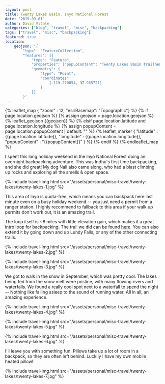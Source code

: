 ```yaml
---
layout: post
title: Twenty Lakes Basin, Inyo National Forest
date: '2019-09-01' 
author: David Vitale
categories: ["blog", "travel", "misc", "backpacking"]
tags: ["travel", "misc", "backpacking"]
featured: true
location:
    geojson: '{
        "type": "FeatureCollection",
        "features": [{
            "type": "Feature",
            "properties": {"popupContent": "Twenty Lakes Basin Trailhead at Saddlebag Lake"}, 
            "geometry": {
                "type": "Point",
                "coordinates":
                    [-119.270854, 37.965721]
                }
            }]
        }'
---
```


{% leaflet_map { "zoom" : 12,
                 "esriBasemap": "Topographic"} %}
    {% if page.location.geojson %}
        {% assign geojson = page.location.geojson %}
        {% leaflet_geojson {{geojson}} %}
    {% elsif page.location.latitude and page.location.longitude %}
        {% assign popupContent = page.location.popupContent | default: "" %}
        {% leaflet_marker { "latitude" : {{page.location.latitude}},
                            "longitude" : {{page.location.longitude}},
                            "popupContent" : "{{popupContent}}" } %}
    {% endif %}
{% endleaflet_map %}



I spent this long holiday weekend in the Inyo National Forest doing an overnight backpacking adventure. This was Indhu's first time backpacking, and she did great! My dog Nali also came along, who had a blast climbing up rocks and exploring all the smells & open space.

{% include travel-img.html src="/assets/personal/misc-travel/twenty-lakes/twenty-lakes-1.jpg" %}

This area of Inyo is quota-free, which means you can backpack here last minute even on a busy holiday weekend -- you just need a permit from a ranger station. I highly recommend to fallback to this area if your walk up permits don't work out, it is an amazing trail.

The loop itself is ~8 miles with little elevation gain, which makes it a great intro loop for backpacking. The trail we did can be found [here](https://www.alltrails.com/trail/us/california/twenty-lakes-basin-loop-trail). You can also extend it by going down and up Lundy Falls, or any of the other connecting trails.

{% include travel-img.html src="/assets/personal/misc-travel/twenty-lakes/twenty-lakes-2.jpg" %}

{% include travel-img.html src="/assets/personal/misc-travel/twenty-lakes/twenty-lakes-3.jpg" %}

We got to walk in the snow in September, which was pretty cool. The lakes being fed from the snow melt were pristine, with many flowing rivers and waterfalls. We found a really cool spot next to a waterfall to spend the night -- Nothing like falling asleep to the sound of running water. All in all, an amazing experience.

{% include travel-img.html src="/assets/personal/misc-travel/twenty-lakes/twenty-lakes-4.jpg" %}

{% include travel-img.html src="/assets/personal/misc-travel/twenty-lakes/twenty-lakes-5.jpg" %}

{% include travel-img.html src="/assets/personal/misc-travel/twenty-lakes/twenty-lakes-6.jpg" %}

I'll leave you with something fun. Pillows take up a lot of room in a backpack, so they are often left behind. Luckily I have my own mobile heated pillow!

{% include travel-img.html src="/assets/personal/misc-travel/twenty-lakes/twenty-lakes-7.jpg" %}
